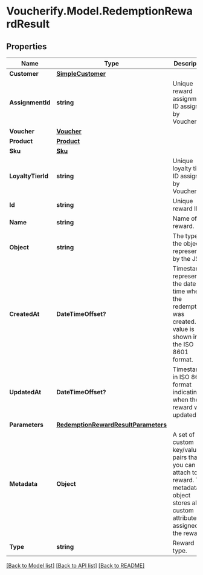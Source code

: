# Voucherify.Model.RedemptionRewardResult

## Properties

Name | Type | Description | Notes
------------ | ------------- | ------------- | -------------
**Customer** | [**SimpleCustomer**](SimpleCustomer.md) |  | [optional] 
**AssignmentId** | **string** | Unique reward assignment ID assigned by Voucherify. | [optional] 
**Voucher** | [**Voucher**](Voucher.md) |  | [optional] 
**Product** | [**Product**](Product.md) |  | [optional] 
**Sku** | [**Sku**](Sku.md) |  | [optional] 
**LoyaltyTierId** | **string** | Unique loyalty tier ID assigned by Voucherify. | [optional] 
**Id** | **string** | Unique reward ID. | [optional] 
**Name** | **string** | Name of the reward. | [optional] 
**Object** | **string** | The type of the object represented by the JSON | [optional] 
**CreatedAt** | **DateTimeOffset?** | Timestamp representing the date and time when the redemption was created. The value is shown in the ISO 8601 format. | [optional] 
**UpdatedAt** | **DateTimeOffset?** | Timestamp in ISO 8601 format indicating when the reward was updated. | [optional] 
**Parameters** | [**RedemptionRewardResultParameters**](RedemptionRewardResultParameters.md) |  | [optional] 
**Metadata** | **Object** | A set of custom key/value pairs that you can attach to a reward. The metadata object stores all custom attributes assigned to the reward. | [optional] 
**Type** | **string** | Reward type. | [optional] 

[[Back to Model list]](../README.md#documentation-for-models) [[Back to API list]](../README.md#documentation-for-api-endpoints) [[Back to README]](../README.md)

